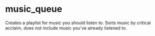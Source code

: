# music_queue

Creates a playlist for music you should listen to. Sorts music by critical acclaim, does not include music you've already listened to.
